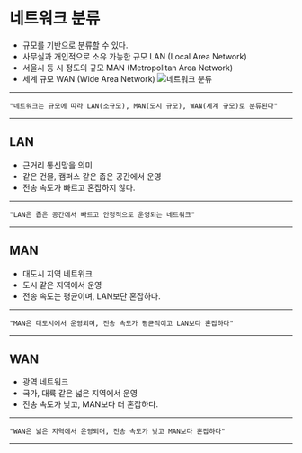 네트워크 분류
===============================================================
* 규모를 기반으로 분류할 수 있다.
* 사무실과 개인적으로 소유 가능한 규모 LAN (Local Area Network)
* 서울시 등 시 정도의 규모 MAN (Metropolitan Area Network)
* 세계 규모 WAN (Wide Area Network)
![네트워크 분류](https://thebook.io/img/080326/075.jpg)

- - -
    "네트워크는 규모에 따라 LAN(소규모), MAN(도시 규모), WAN(세계 규모)로 분류된다"
- - -

LAN
---------------------------------------------------------------
* 근거리 통신망을 의미
* 같은 건물, 캠퍼스 같은 좁은 공간에서 운영
* 전송 속도가 빠르고 혼잡하지 않다.
- - -
    "LAN은 좁은 공간에서 빠르고 안정적으로 운영되는 네트워크"
- - -

MAN
---------------------------------------------------------------
* 대도시 지역 네트워크
* 도시 같은 지역에서 운영
* 전송 속도는 평균이며, LAN보단 혼잡하다.
- - -
    "MAN은 대도시에서 운영되며, 전송 속도가 평균적이고 LAN보다 혼잡하다"
- - -

WAN
---------------------------------------------------------------
* 광역 네트워크
* 국가, 대륙 같은 넓은 지역에서 운영
* 전송 속도가 낮고, MAN보다 더 혼잡하다.
- - -
    "WAN은 넓은 지역에서 운영되며, 전송 속도가 낮고 MAN보다 혼잡하다"
- - -